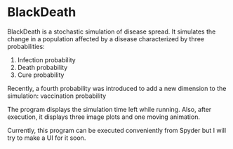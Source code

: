 # BlackDeath
BlackDeath is a stochastic simulation of disease spread. It simulates the change in a population affected by a disease characterized by three probabilities:
1. Infection probability
2. Death probability
3. Cure probability

Recently, a fourth probability was introduced to add a new dimension to the simulation: vaccination probability

The program displays the simulation time left while running. Also, after execution, it displays three image plots and one moving animation.

Currently, this program can be executed conveniently from Spyder but I will try to make a UI for it soon. 

